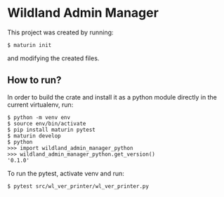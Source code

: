 # Wildland Admin Manager

This project was created by running:
```console
$ maturin init
```
and modifying the created files.

## How to run?

In order to build the crate and install it as a python module directly in the current virtualenv, run:
```console
$ python -m venv env
$ source env/bin/activate
$ pip install maturin pytest
$ maturin develop
$ python
>>> import wildland_admin_manager_python
>>> wildland_admin_manager_python.get_version()
'0.1.0'
```

To run the pytest, activate venv and run:
```console
$ pytest src/wl_ver_printer/wl_ver_printer.py
```
